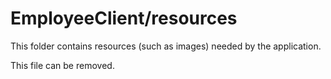 # EmployeeClient/resources

This folder contains resources (such as images) needed by the application. 

This file can be removed.
